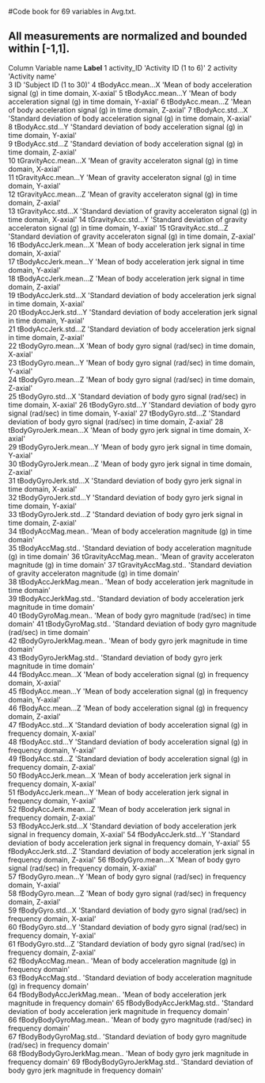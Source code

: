 #Code book for 69 variables in Avg.txt.
## All measurements are normalized and bounded within [-1,1].


Column	Variable name		 **Label**
1	activity_ID 	 	 'Activity ID (1 to 6)'	
2	activity 	 	 'Activity name'	
3	ID 	 		 'Subject ID (1 to 30)'	
4	tBodyAcc.mean...X 	 'Mean of body acceleration signal (g) in time domain, X-axial'	
5	tBodyAcc.mean...Y 	 'Mean of body acceleration signal (g) in time domain, Y-axial'	
6	tBodyAcc.mean...Z 	 'Mean of body acceleration signal (g) in time domain, Z-axial'	
7	tBodyAcc.std...X 	 'Standard deviation of body acceleration signal (g) in time domain, X-axial'	
8	tBodyAcc.std...Y 	 'Standard deviation of body acceleration signal (g) in time domain, Y-axial'	
9	tBodyAcc.std...Z 	 'Standard deviation of body acceleration signal (g) in time domain, Z-axial'	
10	tGravityAcc.mean...X 	 'Mean of gravity acceleraton signal (g) in time domain, X-axial'	
11	tGravityAcc.mean...Y 	 'Mean of gravity acceleraton signal (g) in time domain, Y-axial'	
12	tGravityAcc.mean...Z 	 'Mean of gravity acceleraton signal (g) in time domain, Z-axial'	
13	tGravityAcc.std...X 	 'Standard deviation of gravity acceleraton signal (g) in time domain, X-axial'	
14	tGravityAcc.std...Y 	 'Standard deviation of gravity acceleraton signal (g) in time domain, Y-axial'	
15	tGravityAcc.std...Z 	 'Standard deviation of gravity acceleraton signal (g) in time domain, Z-axial'	
16	tBodyAccJerk.mean...X 	 'Mean of body acceleration jerk signal in time domain, X-axial'	
17	tBodyAccJerk.mean...Y 	 'Mean of body acceleration jerk signal in time domain, Y-axial'	
18	tBodyAccJerk.mean...Z 	 'Mean of body acceleration jerk signal in time domain, Z-axial'	
19	tBodyAccJerk.std...X 	 'Standard deviation of body acceleration jerk signal in time domain, X-axial'	
20	tBodyAccJerk.std...Y 	 'Standard deviation of body acceleration jerk signal in time domain, Y-axial'	
21	tBodyAccJerk.std...Z 	 'Standard deviation of body acceleration jerk signal in time domain, Z-axial'	
22	tBodyGyro.mean...X 	 'Mean of body gyro signal (rad/sec) in time domain, X-axial'	
23	tBodyGyro.mean...Y 	 'Mean of body gyro signal (rad/sec) in time domain, Y-axial'	
24	tBodyGyro.mean...Z 	 'Mean of body gyro signal (rad/sec) in time domain, Z-axial'	
25	tBodyGyro.std...X 	 'Standard deviation of body gyro signal (rad/sec) in time domain, X-axial'	
26	tBodyGyro.std...Y 	 'Standard deviation of body gyro signal (rad/sec) in time domain, Y-axial'	
27	tBodyGyro.std...Z 	 'Standard deviation of body gyro signal (rad/sec) in time domain, Z-axial'	
28	tBodyGyroJerk.mean...X 	 'Mean of body gyro jerk signal in time domain, X-axial'	
29	tBodyGyroJerk.mean...Y 	 'Mean of body gyro jerk signal in time domain, Y-axial'	
30	tBodyGyroJerk.mean...Z 	 'Mean of body gyro jerk signal in time domain, Z-axial'	
31	tBodyGyroJerk.std...X 	 'Standard deviation of body gyro jerk signal in time domain, X-axial'	
32	tBodyGyroJerk.std...Y 	 'Standard deviation of body gyro jerk signal in time domain, Y-axial'	
33	tBodyGyroJerk.std...Z 	 'Standard deviation of body gyro jerk signal in time domain, Z-axial'	
34	tBodyAccMag.mean.. 	 'Mean of body acceleration magnitude (g) in time domain'	
35	tBodyAccMag.std.. 	 'Standard deviation of body acceleration magnitude (g) in time domain'	
36	tGravityAccMag.mean.. 	 'Mean of gravity acceleraton magnitude (g) in time domain'	
37	tGravityAccMag.std.. 	 'Standard deviation of gravity acceleraton magnitude (g) in time domain'	
38	tBodyAccJerkMag.mean.. 	 'Mean of body acceleration jerk magnitude in time domain'	
39	tBodyAccJerkMag.std.. 	 'Standard deviation of body acceleration jerk magnitude in time domain'	
40	tBodyGyroMag.mean.. 	 'Mean of body gyro magnitude (rad/sec) in time domain'	
41	tBodyGyroMag.std.. 	 'Standard deviation of body gyro magnitude (rad/sec) in time domain'	
42	tBodyGyroJerkMag.mean..  'Mean of body gyro jerk magnitude in time domain'	
43	tBodyGyroJerkMag.std.. 	 'Standard deviation of body gyro jerk magnitude in time domain'	
44	fBodyAcc.mean...X 	 'Mean of body acceleration signal (g) in frequency domain, X-axial'	
45	fBodyAcc.mean...Y 	 'Mean of body acceleration signal (g) in frequency domain, Y-axial'	
46	fBodyAcc.mean...Z 	 'Mean of body acceleration signal (g) in frequency domain, Z-axial'	
47	fBodyAcc.std...X 	 'Standard deviation of body acceleration signal (g) in frequency domain, X-axial'	
48	fBodyAcc.std...Y 	 'Standard deviation of body acceleration signal (g) in frequency domain, Y-axial'	
49	fBodyAcc.std...Z 	 'Standard deviation of body acceleration signal (g) in frequency domain, Z-axial'	
50	fBodyAccJerk.mean...X 	 'Mean of body acceleration jerk signal in frequency domain, X-axial'	
51	fBodyAccJerk.mean...Y 	 'Mean of body acceleration jerk signal in frequency domain, Y-axial'	
52	fBodyAccJerk.mean...Z 	 'Mean of body acceleration jerk signal in frequency domain, Z-axial'	
53	fBodyAccJerk.std...X 	 'Standard deviation of body acceleration jerk signal in frequency domain, X-axial'	
54	fBodyAccJerk.std...Y 	 'Standard deviation of body acceleration jerk signal in frequency domain, Y-axial'	
55	fBodyAccJerk.std...Z 	 'Standard deviation of body acceleration jerk signal in frequency domain, Z-axial'	
56	fBodyGyro.mean...X 	 'Mean of body gyro signal (rad/sec) in frequency domain, X-axial'	
57	fBodyGyro.mean...Y 	 'Mean of body gyro signal (rad/sec) in frequency domain, Y-axial'	
58	fBodyGyro.mean...Z 	 'Mean of body gyro signal (rad/sec) in frequency domain, Z-axial'	
59	fBodyGyro.std...X 	 'Standard deviation of body gyro signal (rad/sec) in frequency domain, X-axial'	
60	fBodyGyro.std...Y 	 'Standard deviation of body gyro signal (rad/sec) in frequency domain, Y-axial'	
61	fBodyGyro.std...Z 	 'Standard deviation of body gyro signal (rad/sec) in frequency domain, Z-axial'	
62	fBodyAccMag.mean.. 	 'Mean of body acceleration magnitude (g) in frequency domain'	
63	fBodyAccMag.std.. 	 'Standard deviation of body acceleration magnitude (g) in frequency domain'	
64	fBodyBodyAccJerkMag.mean.. 	 'Mean of body acceleration jerk magnitude in frequency domain'	
65	fBodyBodyAccJerkMag.std.. 	 'Standard deviation of body acceleration jerk magnitude in frequency domain'	
66	fBodyBodyGyroMag.mean.. 	 'Mean of body gyro magnitude (rad/sec) in frequency domain'	
67	fBodyBodyGyroMag.std.. 	 	 'Standard deviation of body gyro magnitude (rad/sec) in frequency domain'	
68	fBodyBodyGyroJerkMag.mean.. 	 'Mean of body gyro jerk magnitude in frequency domain'	
69	fBodyBodyGyroJerkMag.std.. 	 'Standard deviation of body gyro jerk magnitude in frequency domain'	
